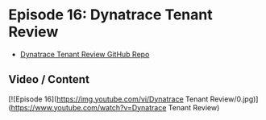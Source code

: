 # Episode 16: Dynatrace Tenant Review

- [Dynatrace Tenant Review GitHub Repo](https://github.com/dynatrace-oss/CustomerSuccess)

## Video / Content

[![Episode 16](https://img.youtube.com/vi/Dynatrace Tenant Review/0.jpg)](https://www.youtube.com/watch?v=Dynatrace Tenant Review)

